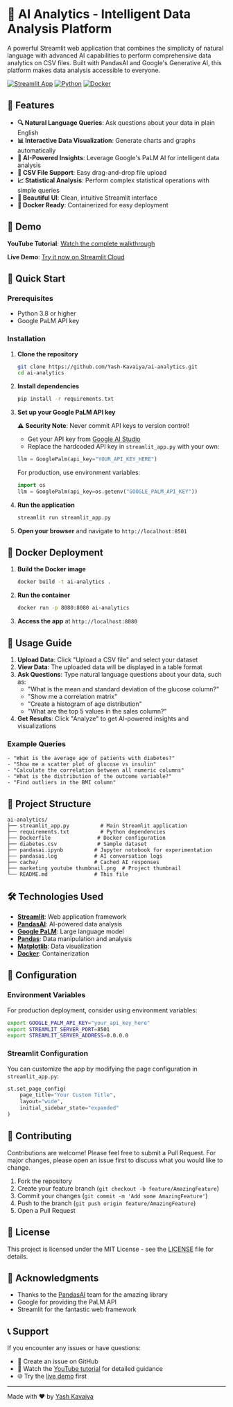 # 🧠 AI Analytics - Intelligent Data Analysis Platform

A powerful Streamlit web application that combines the simplicity of natural language with advanced AI capabilities to perform comprehensive data analytics on CSV files. Built with PandasAI and Google's Generative AI, this platform makes data analysis accessible to everyone.

[![Streamlit App](https://img.shields.io/badge/Streamlit-FF4B4B?style=for-the-badge&logo=Streamlit&logoColor=white)](https://pandas-ai-website.streamlit.app/)
[![Python](https://img.shields.io/badge/Python-3776AB?style=for-the-badge&logo=python&logoColor=white)](https://python.org)
[![Docker](https://img.shields.io/badge/Docker-2496ED?style=for-the-badge&logo=docker&logoColor=white)](https://docker.com)

## 🎯 Features

- **🔍 Natural Language Queries**: Ask questions about your data in plain English
- **📊 Interactive Data Visualization**: Generate charts and graphs automatically
- **🤖 AI-Powered Insights**: Leverage Google's PaLM AI for intelligent data analysis
- **📁 CSV File Support**: Easy drag-and-drop file upload
- **📈 Statistical Analysis**: Perform complex statistical operations with simple queries
- **🎨 Beautiful UI**: Clean, intuitive Streamlit interface
- **🐳 Docker Ready**: Containerized for easy deployment

## 🎥 Demo

**YouTube Tutorial**: [Watch the complete walkthrough](https://youtube.com/live/dtB78cuY08U)

**Live Demo**: [Try it now on Streamlit Cloud](https://pandas-ai-website.streamlit.app/)

## 🚀 Quick Start

### Prerequisites

- Python 3.8 or higher
- Google PaLM API key

### Installation

1. **Clone the repository**
   ```bash
   git clone https://github.com/Yash-Kavaiya/ai-analytics.git
   cd ai-analytics
   ```

2. **Install dependencies**
   ```bash
   pip install -r requirements.txt
   ```

3. **Set up your Google PaLM API key**
   
   ⚠️ **Security Note**: Never commit API keys to version control!
   
   - Get your API key from [Google AI Studio](https://makersuite.google.com/app/apikey)
   - Replace the hardcoded API key in `streamlit_app.py` with your own:
   ```python
   llm = GooglePalm(api_key="YOUR_API_KEY_HERE")
   ```
   
   For production, use environment variables:
   ```python
   import os
   llm = GooglePalm(api_key=os.getenv("GOOGLE_PALM_API_KEY"))
   ```

4. **Run the application**
   ```bash
   streamlit run streamlit_app.py
   ```

5. **Open your browser** and navigate to `http://localhost:8501`

## 🐳 Docker Deployment

1. **Build the Docker image**
   ```bash
   docker build -t ai-analytics .
   ```

2. **Run the container**
   ```bash
   docker run -p 8080:8080 ai-analytics
   ```

3. **Access the app** at `http://localhost:8080`

## 📖 Usage Guide

1. **Upload Data**: Click "Upload a CSV file" and select your dataset
2. **View Data**: The uploaded data will be displayed in a table format
3. **Ask Questions**: Type natural language questions about your data, such as:
   - "What is the mean and standard deviation of the glucose column?"
   - "Show me a correlation matrix"
   - "Create a histogram of age distribution"
   - "What are the top 5 values in the sales column?"
4. **Get Results**: Click "Analyze" to get AI-powered insights and visualizations

### Example Queries

```
- "What is the average age of patients with diabetes?"
- "Show me a scatter plot of glucose vs insulin"
- "Calculate the correlation between all numeric columns"
- "What is the distribution of the outcome variable?"
- "Find outliers in the BMI column"
```

## 📁 Project Structure

```
ai-analytics/
├── streamlit_app.py          # Main Streamlit application
├── requirements.txt          # Python dependencies
├── Dockerfile               # Docker configuration
├── diabetes.csv             # Sample dataset
├── pandasai.ipynb          # Jupyter notebook for experimentation
├── pandasai.log            # AI conversation logs
├── cache/                  # Cached AI responses
├── marketing youtube thumbnail.png  # Project thumbnail
└── README.md               # This file
```

## 🛠️ Technologies Used

- **[Streamlit](https://streamlit.io/)**: Web application framework
- **[PandasAI](https://github.com/gventuri/pandas-ai)**: AI-powered data analysis
- **[Google PaLM](https://developers.generativeai.google/)**: Large language model
- **[Pandas](https://pandas.pydata.org/)**: Data manipulation and analysis
- **[Matplotlib](https://matplotlib.org/)**: Data visualization
- **[Docker](https://docker.com/)**: Containerization

## 🔧 Configuration

### Environment Variables

For production deployment, consider using environment variables:

```bash
export GOOGLE_PALM_API_KEY="your_api_key_here"
export STREAMLIT_SERVER_PORT=8501
export STREAMLIT_SERVER_ADDRESS=0.0.0.0
```

### Streamlit Configuration

You can customize the app by modifying the page configuration in `streamlit_app.py`:

```python
st.set_page_config(
    page_title="Your Custom Title",
    layout="wide",
    initial_sidebar_state="expanded"
)
```

## 🤝 Contributing

Contributions are welcome! Please feel free to submit a Pull Request. For major changes, please open an issue first to discuss what you would like to change.

1. Fork the repository
2. Create your feature branch (`git checkout -b feature/AmazingFeature`)
3. Commit your changes (`git commit -m 'Add some AmazingFeature'`)
4. Push to the branch (`git push origin feature/AmazingFeature`)
5. Open a Pull Request

## 📝 License

This project is licensed under the MIT License - see the [LICENSE](LICENSE) file for details.

## 🙏 Acknowledgments

- Thanks to the [PandasAI](https://github.com/gventuri/pandas-ai) team for the amazing library
- Google for providing the PaLM API
- Streamlit for the fantastic web framework

## 📞 Support

If you encounter any issues or have questions:

- 📧 Create an issue on GitHub
- 💬 Watch the [YouTube tutorial](https://youtube.com/live/dtB78cuY08U) for detailed guidance
- 🌐 Try the [live demo](https://pandas-ai-website.streamlit.app/) first

---

Made with ❤️ by [Yash Kavaiya](https://github.com/Yash-Kavaiya)


